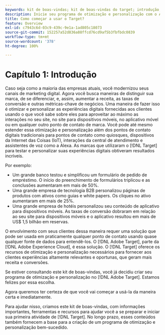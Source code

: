 ```yaml
---
keywords: kit de boas-vindas; kit de boas-vindas do target; introdução; introdução do
description: Inicie seu programa de otimização e personalização com o Adobe Target. O kit de boas-vindas do Adobe  [!DNL Target]  é um bom ponto de partida.
title: Como começar a usar o Target?
feature: Overview
exl-id: c7943c6d-03c9-439c-9e1a-1ad805c18073
source-git-commit: 152257a52d836a88ffcd76cd9af5b3fbfbdc0839
workflow-type: tm+mt
source-wordcount: '378'
ht-degree: 100%

---
```


# Capítulo 1: Introdução

Caso seja como a maioria das empresas atuais, você modernizou seus canais de marketing digital. Agora você busca maneiras de distinguir sua marca, de se diferenciar, e, assim, aumentar a receita, as taxas de conversão e outras métricas-chave de negócios. Uma maneira de fazer isso é otimizar e personalizar as experiências digitais fornecidas aos clientes usando o que você sabe sobre eles para aproveitar ao máximo as interações no seu site, no site para dispositivos móveis, no aplicativo móvel ou em qualquer outro ponto de contato de marca. Você pode até mesmo estender essa otimização e personalização além dos pontos de contato digitais tradicionais para pontos de contato como quiosques, dispositivos da Internet das Coisas (IoT), interações da central de atendimento e assistentes de voz como a Alexa. As marcas que utilizaram o [!DNL Target] para testar e personalizar suas experiências digitais obtiveram resultados incríveis.

Por exemplo:

* Um grande banco testou e simplificou um formulário de pedido de empréstimo. O início do preenchimento de formulários triplicou e as conclusões aumentaram em mais de 50%.
* Uma grande empresa de tecnologia B2B personalizou páginas de produtos com ativos como guias e white papers. Os cliques no ativo aumentaram em mais de 25%.
* Uma grande empresa de hotéis personalizou seu conteúdo de aplicativo para dispositivos móveis. As taxas de conversão dobraram em relação ao seu site para dispositivos móveis e o aplicativo resultou em mais de US$ 1,5 bilhão em reservas.

O envolvimento com seus clientes dessa maneira requer uma solução que pode ser usada em praticamente qualquer ponto de contato usando quase qualquer fonte de dados para entendê-los. O [!DNL Adobe Target], parte da [!DNL Adobe Experience Cloud], é essa solução. O [!DNL Target] oferece os recursos de otimização e personalização necessários para fornecer aos clientes experiências altamente relevantes e oportunas, que geram mais receita e conversões.

Se estiver consultando este kit de boas-vindas, você já decidiu criar seu programa de otimização e personalização no [!DNL Adobe Target]. Estamos felizes por essa escolha.

Agora queremos ter certeza de que você vai começar a usá-la da maneira certa e imediatamente.

Para ajudar nisso, criamos este kit de boas-vindas, com informações importantes, ferramentas e recursos para ajudar você a se preparar e iniciar sua primeira atividade de [!DNL Target]. No longo prazo, esses conteúdos também fornecem a base para a criação de um programa de otimização e personalização bem-sucedido.
